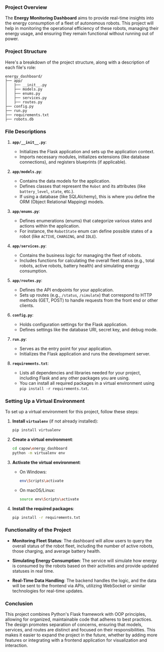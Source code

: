 
### Project Overview

The **Energy Monitoring Dashboard** aims to provide real-time insights into the energy consumption of a fleet of autonomous robots. This project will help in monitoring the operational efficiency of these robots, managing their energy usage, and ensuring they remain functional without running out of power.

### Project Structure

Here's a breakdown of the project structure, along with a description of each file's role:

```
energy_dashboard/
├── app/
│   ├── __init__.py
│   ├── models.py
│   ├── enums.py
│   ├── services.py
│   ├── routes.py
├── config.py
├── run.py
├── requirements.txt
├── robots.db

```

### File Descriptions

1. **`app/__init__.py`**:
   - Initializes the Flask application and sets up the application context.
   - Imports necessary modules, initializes extensions (like database connections), and registers blueprints (if applicable).

2. **`app/models.py`**:
   - Contains the data models for the application.
   - Defines classes that represent the `Robot` and its attributes (like `battery_level`, `state`, etc.).
   - If using a database (like SQLAlchemy), this is where you define the ORM (Object Relational Mapping) models.

3. **`app/enums.py`**:
   - Defines enumerations (enums) that categorize various states and actions within the application.
   - For instance, the `RobotState` enum can define possible states of a robot (like `ACTIVE`, `CHARGING`, and `IDLE`).

4. **`app/services.py`**:
   - Contains the business logic for managing the fleet of robots.
   - Includes functions for calculating the overall fleet status (e.g., total robots, active robots, battery health) and simulating energy consumption.

5. **`app/routes.py`**:
   - Defines the API endpoints for your application.
   - Sets up routes (e.g., `/status`, `/simulate`) that correspond to HTTP methods (GET, POST) to handle requests from the front end or other clients.

6. **`config.py`**:
   - Holds configuration settings for the Flask application.
   - Defines settings like the database URI, secret key, and debug mode.

7. **`run.py`**:
   - Serves as the entry point for your application.
   - Initializes the Flask application and runs the development server.

8. **`requirements.txt`**:
   - Lists all dependencies and libraries needed for your project, including Flask and any other packages you are using.
   - You can install all required packages in a virtual environment using `pip install -r requirements.txt`.

### Setting Up a Virtual Environment

To set up a virtual environment for this project, follow these steps:

1. **Install `virtualenv`** (if not already installed):
   ```bash
   pip install virtualenv
   ```

2. **Create a virtual environment**:
   ```bash
   cd capow\energy_dashboard
   python -m virtualenv env 
   ```

3. **Activate the virtual environment**:
   - On Windows:
     ```bash
     env\Scripts\activate
     ```
   - On macOS/Linux:
     ```bash
     source env\Scripts\activate
     ```

4. **Install the required packages**:
   ```bash
   pip install -r requirements.txt
   ```

### Functionality of the Project

- **Monitoring Fleet Status**: The dashboard will allow users to query the overall status of the robot fleet, including the number of active robots, those charging, and average battery health.

- **Simulating Energy Consumption**: The service will simulate how energy is consumed by the robots based on their activities and provide updated statuses in real time.

- **Real-Time Data Handling**: The backend handles the logic, and the data will be sent to the frontend via APIs, utilizing WebSocket or similar technologies for real-time updates.

### Conclusion

This project combines Python's Flask framework with OOP principles, allowing for organized, maintainable code that adheres to best practices. The design promotes separation of concerns, ensuring that models, services, and routes are distinct and focused on their responsibilities. This makes it easier to expand the project in the future, whether by adding more features or integrating with a frontend application for visualization and interaction.
```

